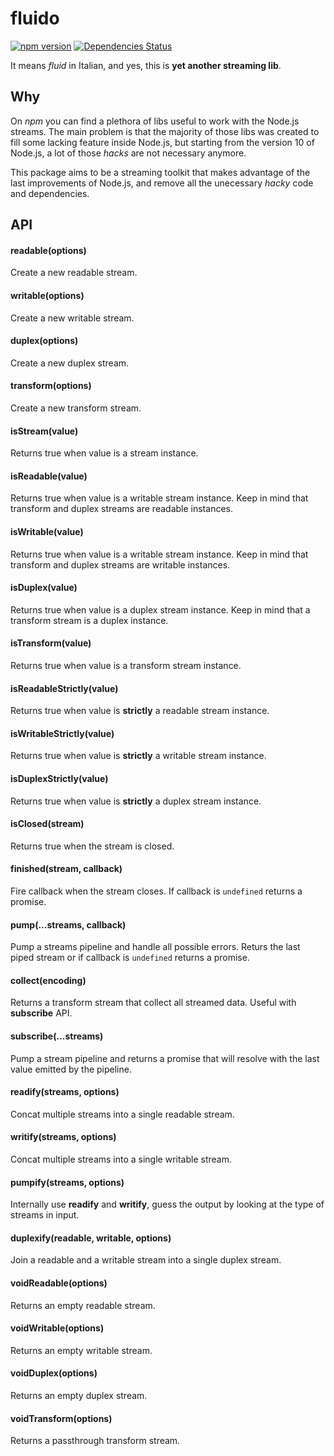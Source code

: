 # fluido

[![npm version](https://badge.fury.io/js/fluido.svg)](https://badge.fury.io/js/fluido) [![Dependencies Status](https://david-dm.org/greguz/fluido.svg)](https://david-dm.org/greguz/fluido.svg)

It means _fluid_ in Italian, and yes, this is **yet another streaming lib**.

## Why

On _npm_ you can find a plethora of libs useful to work with the Node.js streams.
The main problem is that the majority of those libs was created to fill some
lacking feature inside Node.js, but starting from the version 10 of Node.js,
a lot of those _hacks_ are not necessary anymore.

This package aims to be a streaming toolkit that makes advantage of
the last improvements of Node.js, and remove all the unecessary
_hacky_ code and dependencies.

## API

#### readable(options)

Create a new readable stream.

#### writable(options)

Create a new writable stream.

#### duplex(options)

Create a new duplex stream.

#### transform(options)

Create a new transform stream.

#### isStream(value)

Returns true when value is a stream instance.

#### isReadable(value)

Returns true when value is a writable stream instance.
Keep in mind that transform and duplex streams are readable instances.

#### isWritable(value)

Returns true when value is a writable stream instance.
Keep in mind that transform and duplex streams are writable instances.

#### isDuplex(value)

Returns true when value is a duplex stream instance.
Keep in mind that a transform stream is a duplex instance.

#### isTransform(value)

Returns true when value is a transform stream instance.

#### isReadableStrictly(value)

Returns true when value is **strictly** a readable stream instance.

#### isWritableStrictly(value)

Returns true when value is **strictly** a writable stream instance.

#### isDuplexStrictly(value)

Returns true when value is **strictly** a duplex stream instance.

#### isClosed(stream)

Returns true when the stream is closed.

#### finished(stream, callback)

Fire callback when the stream closes.
If callback is `undefined` returns a promise.

#### pump(...streams, callback)

Pump a streams pipeline and handle all possible errors.
Returs the last piped stream or if callback is `undefined`
returns a promise.

#### collect(encoding)

Returns a transform stream that collect all streamed data. Useful with **subscribe** API.

#### subscribe(...streams)

Pump a stream pipeline and returns a promise that will resolve with
the last value emitted by the pipeline.

#### readify(streams, options)

Concat multiple streams into a single readable stream.

#### writify(streams, options)

Concat multiple streams into a single writable stream.

#### pumpify(streams, options)

Internally use **readify** and **writify**, guess the output by looking at the
type of streams in input.

#### duplexify(readable, writable, options)

Join a readable and a writable stream into a single duplex stream.

#### voidReadable(options)

Returns an empty readable stream.

#### voidWritable(options)

Returns an empty writable stream.

#### voidDuplex(options)

Returns an empty duplex stream.

#### voidTransform(options)

Returns a passthrough transform stream.
